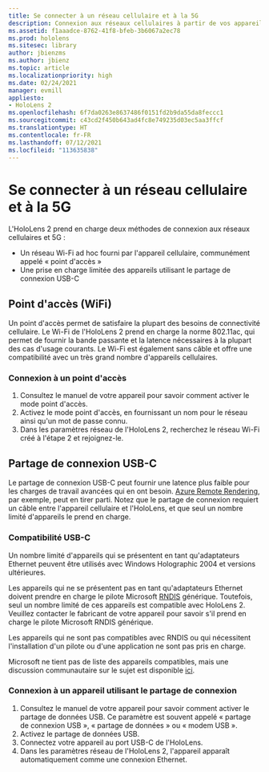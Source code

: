 ```yaml
---
title: Se connecter à un réseau cellulaire et à la 5G
description: Connexion aux réseaux cellulaires à partir de vos appareils de réalité mixte HoloLens
ms.assetid: f1aaadce-8762-41f8-bfeb-3b6067a2ec78
ms.prod: hololens
ms.sitesec: library
author: jbienzms
ms.author: jbienz
ms.topic: article
ms.localizationpriority: high
ms.date: 02/24/2021
manager: evmill
appliesto:
- HoloLens 2
ms.openlocfilehash: 6f7da0263e8637486f0151fd2b9da55da8feccc1
ms.sourcegitcommit: c43cd2f450b643ad4fc8e749235d03ec5aa3ffcf
ms.translationtype: HT
ms.contentlocale: fr-FR
ms.lasthandoff: 07/12/2021
ms.locfileid: "113635838"
---
```

# <a name="connect-to-cellular-and-5g"></a>Se connecter à un réseau cellulaire et à la 5G

L'HoloLens 2 prend en charge deux méthodes de connexion aux réseaux cellulaires et 5G :

- Un réseau Wi-Fi ad hoc fourni par l'appareil cellulaire, communément appelé « point d'accès »
- Une prise en charge limitée des appareils utilisant le partage de connexion USB-C

## <a name="hotspot-wifi"></a>Point d'accès (WiFi)

Un point d'accès permet de satisfaire la plupart des besoins de connectivité cellulaire. Le Wi-Fi de l'HoloLens 2 prend en charge la norme 802.11ac, qui permet de fournir la bande passante et la latence nécessaires à la plupart des cas d'usage courants. Le Wi-Fi est également sans câble et offre une compatibilité avec un très grand nombre d'appareils cellulaires.

### <a name="connecting-to-a-hotspot"></a>Connexion à un point d'accès

1. Consultez le manuel de votre appareil pour savoir comment activer le mode point d'accès.
1. Activez le mode point d'accès, en fournissant un nom pour le réseau ainsi qu'un mot de passe connu.
1. Dans les paramètres réseau de l'HoloLens 2, recherchez le réseau Wi-Fi créé à l'étape 2 et rejoignez-le.

## <a name="usb-c-tethering"></a>Partage de connexion USB-C

Le partage de connexion USB-C peut fournir une latence plus faible pour les charges de travail avancées qui en ont besoin. [Azure Remote Rendering](https://azure.microsoft.com/services/remote-rendering), par exemple, peut en tirer parti. Notez que le partage de connexion requiert un câble entre l'appareil cellulaire et l'HoloLens, et que seul un nombre limité d'appareils le prend en charge.

### <a name="usb-c-compatibility"></a>Compatibilité USB-C

Un nombre limité d'appareils qui se présentent en tant qu'adaptateurs Ethernet peuvent être utilisés avec Windows Holographic 2004 et versions ultérieures.

Les appareils qui ne se présentent pas en tant qu'adaptateurs Ethernet doivent prendre en charge le pilote Microsoft [RNDIS](/windows-hardware/drivers/network/overview-of-remote-ndis--rndis-) générique. Toutefois, seul un nombre limité de ces appareils est compatible avec HoloLens 2. Veuillez contacter le fabricant de votre appareil pour savoir s'il prend en charge le pilote Microsoft RNDIS générique.

Les appareils qui ne sont pas compatibles avec RNDIS ou qui nécessitent l'installation d'un pilote ou d'une application ne sont pas pris en charge.

Microsoft ne tient pas de liste des appareils compatibles, mais une discussion communautaire sur le sujet est disponible [ici](https://aka.ms/HLCommunityCell).

### <a name="connecting-to-a-tethered-device"></a>Connexion à un appareil utilisant le partage de connexion

1. Consultez le manuel de votre appareil pour savoir comment activer le partage de données USB. Ce paramètre est souvent appelé « partage de connexion USB », « partage de données » ou « modem USB ».
1. Activez le partage de données USB.
1. Connectez votre appareil au port USB-C de l'HoloLens.
1. Dans les paramètres réseau de l'HoloLens 2, l'appareil apparaît automatiquement comme une connexion Ethernet.
